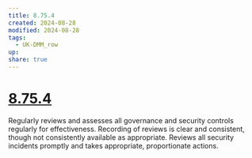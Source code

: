 ```yaml
---
title: 8.75.4
created: 2024-08-28
modified: 2024-08-28
tags:
  - UK-DMM_row
up: 
share: true
---
```

# [8.75.4](8.75.4.md)

Regularly reviews and assesses all governance and security controls regularly for effectiveness. Recording of reviews is clear and consistent, though not consistently available as appropriate. Reviews all security incidents promptly and takes appropriate, proportionate actions.
